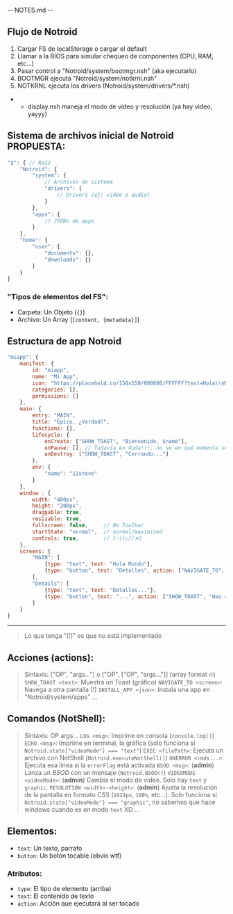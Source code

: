 -- NOTES.md --
## Flujo de Notroid
1. Cargar FS de localStorage o cargar el default
2. Llamar a la BIOS para simular chequeo de componentes (CPU, RAM, etc...)
3. Pasar control a "Notroid/system/bootmgr.nsh" (aka ejecutarlo)
4. BOOTMGR ejecuta "Notroid/system/notkrnl.nsh"
5. NOTKRNL ejecuta los drivers (Notroid/system/drivers/*.nsh)
- - display.nsh maneja el modo de video y resolución (ya hay video, yayyy)

## Sistema de archivos inicial de Notroid PROPUESTA:
```js
"$": { // Raíz
    "Notroid": {
        "system": {
            // Archivos de sistema
            "drivers": {
                // Drivers (ej: video o audio)
            }
        },
        "apps": {
            // JSONs de apps
        }
    },
    "home": {
        "user": {
            "documents": {},
            "downloads": {}
        }
    }
}
```
### "Tipos de elementos del FS":
- Carpeta: Un Objeto (`{}`)
- Archivo: Un Array  (`[content, {metadata}]`)

## Estructura de app Notroid
```js
"miapp": {
    manifest: {
        id: "miapp",
        name: "Mi App",
        icon: "https://placehold.co/150x150/008080/FFFFFF?text=Hola\\nMundo",
        categories: [],
        permissions: []
    },
    main: {
        entry: "MAIN",
        title: "Épico, ¿Verdad?",
        functions: {},
        lifecycle: {
            onCreate: ["SHOW_TOAST", "Bienvenido, $name"],
            onPause: [], // Todavía en duda!!!, no se en qué momento se ejecutaría
            onDestroy: ["SHOW_TOAST", "Cerrando..."]
        },
        env: {
            "name": "12steve"
        }
    },
    window : {
        width: "400px",
        height: "200px",
        draggable: true,
        resizable: true,
        fullscreen: false,     // No Toolbar
        startState: "normal",  // normal/maximized
        controls: true,        // [─][◻][✕]
    },
    screens: {
        "MAIN": [
            {type: "text", text: "Hola Mundo"},
            {type: "button", text: "Detalles", action: ["NAVIGATE_TO", "Details"]}
        ],
        "Details": [
            {type: "text", text: "Detalles..."},
            {type: "button", text: "...", action: ["SHOW_TOAST", "Has sido un gran explorador, pequeño bro 🗿🔥"]}
        ]
    }
}
```
---

> Lo que tenga "[!]" es que no está implementado

## Acciones (actions):
> Sintaxis: ["OP", "args..."] o ["OP", ["OP", "args..."]] (array format 🔥)
`SHOW_TOAST <text>`: Muestra un Toast (gráfico)
`NAVIGATE_TO <screen>`: Navega a otra pantalla
[!] `INSTALL_APP <json>`: Instala una app en "Notroid/system/apps"
...

## Comandos (NotShell):
> Sintaxis: OP args...
`LOG <msg>`: Imprime en consola (`console.log()`)
`ECHO <msg>`: Imprime en terminal, la gráfica (solo funciona si `Notroid.state["videoMode"] === "text"`)
`EXEC <filePath>`: Ejecuta un archivo con NotShell (`Notroid.executeNotShell()`)
`ONERROR <cmds...>`: Ejecuta esa línea si la `errorFlag` está activada
`BSOD <msg>`: (**admin**) Lanza un *BSOD* con un mensaje (`Notroid.BSOD()`)
`VIDEOMODE <videoMode>`: (**admin**) Cambia el modo de video. Solo hay `text` y `graphic`.
`RESOLUTION <width>-<height>`: (**admin**) Ajusta la resolución de la pantalla en formato CSS (`1024px`, `100%`, etc...). Solo funciona si `Notroid.state["videoMode"] === "graphic"`, no sabemos que hace windows cuando es en modo `text` XD
...

## Elementos:
- `text`: Un texto, parrafo
- `button`: Un botón tocable (obvio wtf)

### Atributos:
- `type`: El tipo de elemento (arriba)
- `text`: El contenido de texto
- `action`: Acción que ejecutará al ser tocado

